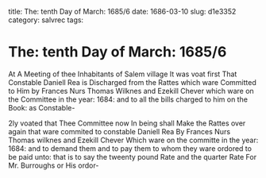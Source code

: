 title: The: tenth Day of March: 1685/6
date: 1686-03-10
slug: d1e3352
category: salvrec
tags: 


<div markdown class="doc" id="d1e3352">


# The: tenth Day of March: 1685/6

At A Meeting of thee Inhabitants of Salem village It was voat first That Constable Daniell Rea is Discharged from the Rattes which ware Committed to Him by Frances Nurs Thomas Wilknes and Ezekill Chever which ware on the Committee in the year: 1684: and to all the bills charged to him on the Book: as Constable-

2ly voated that Thee Committee now In being shall Make the Rattes over again that ware commited to constable Daniell Rea By Frances Nurs Thomas wilknes and Ezekill Chever Which ware on the committe in the year: 1684: and to demand them and to pay them to whom they ware ordored to be paid unto: that is to say the tweenty pound Rate and the quarter Rate For Mr. Burroughs or His ordor-
</div>